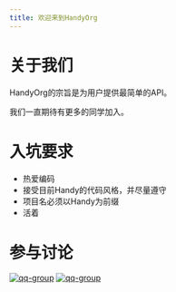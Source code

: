 ```yaml
---
title: 欢迎来到HandyOrg
---
```


# 关于我们

HandyOrg的宗旨是为用户提供最简单的API。

我们一直期待有更多的同学加入。

# 入坑要求
 - 热爱编码
 - 接受目前Handy的代码风格，并尽量遵守
 - 项目名必须以Handy为前缀
 - 活着

# 参与讨论

[![qq-group](https://img.shields.io/badge/qq-714704041-red.svg)](//shang.qq.com/wpa/qunwpa?idkey=a571e5553c9d41e49c4f22f3a8b2865451497a795ff281fedf3285def247efc1) [![qq-group](https://img.shields.io/badge/qq-858784803-red.svg)](//shang.qq.com/wpa/qunwpa?idkey=5c18622a0f6ee07a6f33afa8cdb85b1f72ea50e878271dfcec919c76b55afee7)